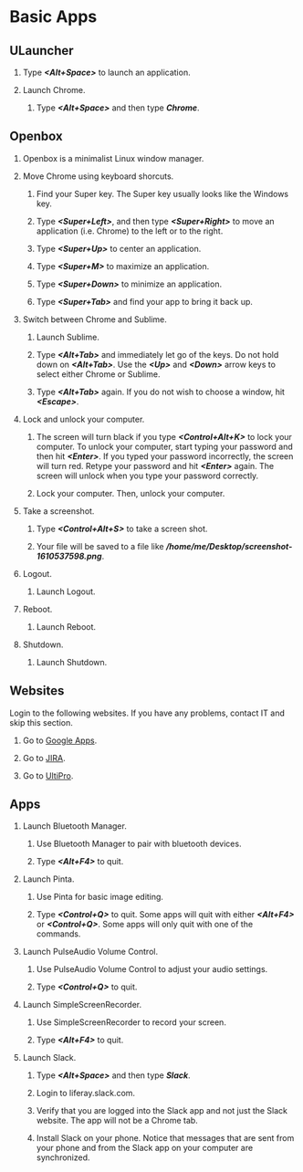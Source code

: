 # Basic Apps

## ULauncher

1. Type ***<Alt+Space>*** to launch an application.

1. Launch Chrome.

	1. Type ***<Alt+Space>*** and then type ***Chrome***.

## Openbox

1. Openbox is a minimalist Linux window manager.

1. Move Chrome using keyboard shorcuts.

	1. Find your Super key. The Super key usually looks like the Windows key.

	1. Type ***<Super+Left>***, and then type ***<Super+Right>*** to move an application (i.e. Chrome) to the left or to the right.

	1. Type ***<Super+Up>*** to center an application.

	1. Type ***<Super+M>*** to maximize an application.

	1. Type ***<Super+Down>*** to minimize an application.

	1. Type ***<Super+Tab>*** and find your app to bring it back up.

1. Switch between Chrome and Sublime.

	1. Launch Sublime.

	1. Type ***<Alt+Tab>*** and immediately let go of the keys. Do not hold down on ***<Alt+Tab>***. Use the ***\<Up\>*** and ***\<Down\>*** arrow keys to select either Chrome or Sublime.

	1. Type ***<Alt+Tab>*** again. If you do not wish to choose a window, hit ***\<Escape\>***.

1. Lock and unlock your computer.

	1. The screen will turn black if you type ***<Control+Alt+K>*** to lock your computer. To unlock your computer, start typing your password and then hit ***\<Enter\>***. If you typed your password incorrectly, the screen will turn red. Retype your password and hit ***\<Enter\>*** again. The screen will unlock when you type your password correctly.

	1. Lock your computer. Then, unlock your computer.

1. Take a screenshot.

	1. Type ***<Control+Alt+S>*** to take a screen shot.

	1. Your file will be saved to a file like ***/home/me/Desktop/screenshot-1610537598.png***.

1. Logout.

	1. Launch Logout.

1. Reboot.

	1. Launch Reboot.

1. Shutdown.

	1. Launch Shutdown.

## Websites

Login to the following websites. If you have any problems, contact IT and skip this section.

1. Go to [Google Apps](https://mail.google.com).

1. Go to [JIRA](https://issues.liferay.com).

1. Go to [UltiPro](https://liferay.ultipro.com).

## Apps

1. Launch Bluetooth Manager.

	1. Use Bluetooth Manager to pair with bluetooth devices.

	1. Type ***<Alt+F4>*** to quit.

1. Launch Pinta.

	1. Use Pinta for basic image editing.

	1. Type ***<Control+Q>*** to quit. Some apps will quit with either ***<Alt+F4>*** or ***<Control+Q>***. Some apps will only quit with one of the commands.

1. Launch PulseAudio Volume Control.

	1. Use PulseAudio Volume Control to adjust your audio settings.

	1. Type ***<Control+Q>*** to quit.

1. Launch SimpleScreenRecorder.

	1. Use SimpleScreenRecorder to record your screen.

	1. Type ***<Alt+F4>*** to quit.

1. Launch Slack.

	1. Type ***<Alt+Space>*** and then type ***Slack***.

	1. Login to liferay.slack.com.

	1. Verify that you are logged into the Slack app and not just the Slack website. The app will not be a Chrome tab.

	1. Install Slack on your phone. Notice that messages that are sent from your phone and from the Slack app on your computer are synchronized.